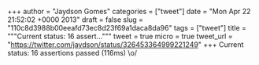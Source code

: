 
+++
author = "Jaydson Gomes"
categories = ["tweet"]
date = "Mon Apr 22 21:52:02 +0000 2013"
draft = false
slug = "110c8d3988b00eeafd73ec8d23f69a1daca8da96"
tags = ["tweet"]
title = """Current status: 16 assert..."""
tweet = true
micro = true
tweet_url = "https://twitter.com/jaydson/status/326453364999221249"
+++
Current status: 16 assertions passed (116ms) \o/
